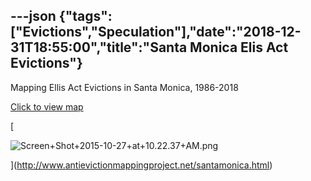 ---json
{"tags":["Evictions","Speculation"],"date":"2018-12-31T18:55:00","title":"Santa Monica Elis Act Evictions"}
---

Mapping Ellis Act Evictions in Santa Monica, 1986-2018

[Click to view map](http://www.antievictionmappingproject.net/santamonica.html)

[

![Screen+Shot+2015-10-27+at+10.22.37+AM.png](https://images.squarespace-cdn.com/content/v1/52b7d7a6e4b0b3e376ac8ea2/1514141720621-SBGTH6Q7KROWUNSPJ2L7/ke17ZwdGBToddI8pDm48kPOyYgnW7nyGjASOBc05s4cUqsxRUqqbr1mOJYKfIPR7LoDQ9mXPOjoJoqy81S2I8N_N4V1vUb5AoIIIbLZhVYxCRW4BPu10St3TBAUQYVKcPcoXOkyqWaOHB4GvAJSdoc4CMztxOhXE1Z99t8Z6SynyAMX4K3x1OyKjTm46P46A/Screen%2BShot%2B2015-10-27%2Bat%2B10.22.37%2BAM.png)

](http://www.antievictionmappingproject.net/santamonica.html)